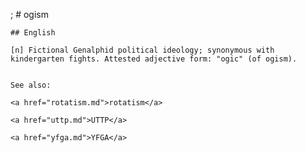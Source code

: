 ;
    # ogism

    ## English

    [n] Fictional Genalphid political ideology; synonymous with kindergarten fights. Attested adjective form: "ogic" (of ogism).


    See also:

    <a href="rotatism.md">rotatism</a>

    <a href="uttp.md">UTTP</a>

    <a href="yfga.md">YFGA</a>






